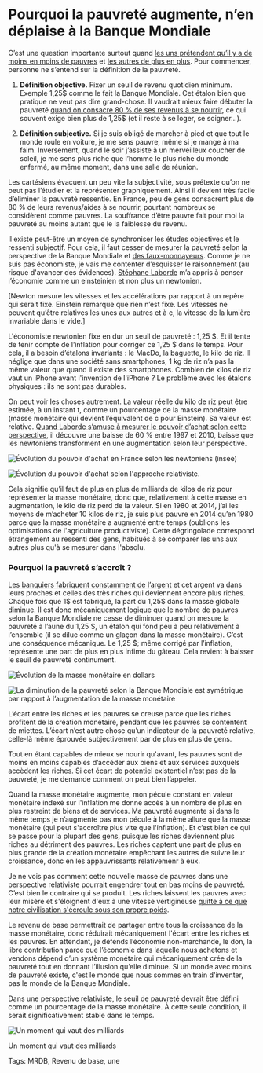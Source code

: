 # Pourquoi la pauvreté augmente, n’en déplaise à la Banque Mondiale

C’est une question importante surtout quand [les uns prétendent qu’il y a de moins en moins de pauvres](http://www.banquemondiale.org/fr/news/press-release/2013/04/17/remarkable-declines-in-global-poverty-but-major-challenges-remain) et [les autres de plus en plus](http://www.michelcollon.info/La-pauvrete-a-t-elle-diminue-dans.html). Pour commencer, personne ne s’entend sur la définition de la pauvreté.

1. **Définition objective.** Fixer un seuil de revenu quotidien minimum. Exemple 1,25$ comme le fait la Banque Mondiale. Cet étalon bien que pratique ne veut pas dire grand-chose. Il vaudrait mieux faire débuter la pauvreté [quand on consacre 80 % de ses revenus à se nourrir](http://blog.tcrouzet.com/2008/12/11/la-pyramide-ne-decolle-pas/), ce qui souvent exige bien plus de 1,25$ (et il reste à se loger, se soigner…).

2. **Définition subjective.** Si je suis obligé de marcher à pied et que tout le monde roule en voiture, je me sens pauvre, même si je mange à ma faim. Inversement, quand le soir j’assiste à un merveilleux coucher de soleil, je me sens plus riche que l’homme le plus riche du monde enfermé, au même moment, dans une salle de réunion.

Les cartésiens évacuent un peu vite la subjectivité, sous prétexte qu’on ne peut pas l’étudier et la représenter graphiquement. Ainsi il devient très facile d’éliminer la pauvreté ressentie. En France, peu de gens consacrent plus de 80 % de leurs revenus/aides à se nourrir, pourtant nombreux se considèrent comme pauvres. La souffrance d’être pauvre fait pour moi la pauvreté au moins autant que le la faiblesse du revenu.

Il existe peut-être un moyen de synchroniser les études objectives et le ressenti subjectif. Pour cela, il faut cesser de mesurer la pauvreté selon la perspective de la Banque Mondiale et [des faux-monnayeurs](http://www.agoravox.fr/actualites/economie/article/scoop-la-banque-d-angleterre-149472). Comme je ne suis pas économiste, je vais me contenter d’esquisser le raisonnement (au risque d'avancer des évidences). [Stéphane Laborde](http://www.creationmonetaire.info/) m’a appris à penser l’économie comme un einsteinien et non plus un newtonien.

\[Newton mesure les vitesses et les accélérations par rapport à un repère qui serait fixe. Einstein remarque que rien n’est fixe. Les vitesses ne peuvent qu’être relatives les unes aux autres et à c, la vitesse de la lumière invariable dans le vide.\]

L'économiste newtonien fixe en dur un seuil de pauvreté : 1,25 $. Et il tente de tenir compte de l’inflation pour corriger ce 1,25 $ dans le temps. Pour cela, il a besoin d’étalons invariants : le MacDo, la baguette, le kilo de riz. Il néglige que dans une société sans smartphones, 1 kg de riz n’a pas la même valeur que quand il existe des smartphones. Combien de kilos de riz vaut un iPhone avant l'invention de l'iPhone ? Le problème avec les étalons physiques : ils ne sont pas durables.

On peut voir les choses autrement. La valeur réelle du kilo de riz peut être estimée, à un instant t, comme un pourcentage de la masse monétaire (masse monétaire qui devient l’équivalent de c pour Einstein). Sa valeur est relative. [Quand Laborde s’amuse à mesurer le pouvoir d’achat selon cette perspective](http://www.creationmonetaire.info/2010/04/pouvoir-dachat-de-leuro-de-1997-a-2010.html), il découvre une baisse de 60 % entre 1997 et 2010, baisse que les newtoniens transforment en une augmentation selon leur perspective.

![Évolution du pouvoir d'achat en France selon les newtoniens (insee)](http://blog.tcrouzet.comhttps://tcrouzet.com/images_tc/2014/03/insee-600x339.gif)

![Évolution du pouvoir d'achat selon l'approche relativiste.](http://blog.tcrouzet.comhttps://tcrouzet.com/images_tc/2014/03/AchatRelativ-600x383.jpg)

Cela signifie qu’il faut de plus en plus de milliards de kilos de riz pour représenter la masse monétaire, donc que, relativement à cette masse en augmentation, le kilo de riz perd de la valeur. Si en 1980 et 2014, j’ai les moyens de m’acheter 10 kilos de riz, je suis plus pauvre en 2014 qu’en 1980 parce que la masse monétaire a augmenté entre temps (oublions les optimisations de l'agriculture productiviste). Cette dégringolade correspond étrangement au ressenti des gens, habitués à se comparer les uns aux autres plus qu'à se mesurer dans l'absolu.

### Pourquoi la pauvreté s’accroît ?

[Les banquiers fabriquent constamment de l’argent](http://www.agoravox.fr/actualites/economie/article/scoop-la-banque-d-angleterre-149472) et cet argent va dans leurs proches et celles des très riches qui deviennent encore plus riches. Chaque fois que 1$ est fabriqué, la part du 1,25$ dans la masse globale diminue. Il est donc mécaniquement logique que le nombre de pauvres selon la Banque Mondiale ne cesse de diminuer quand on mesure la pauvreté à l’aune du 1,25 $, un étalon qui fond peu à peu relativement à l’ensemble (il se dilue comme un glaçon dans la masse monétaire). C’est une conséquence mécanique. Le 1,25 $; même corrigé par l’inflation, représente une part de plus en plus infime du gâteau. Cela revient à baisser le seuil de pauvreté continument.

![Évolution de la masse monétaire en dollars](http://blog.tcrouzet.comhttps://tcrouzet.com/images_tc/2014/03/inflationUSM1-600x371.jpg)

![La diminution de la pauvreté selon la Banque Mondiale est symétrique par rapport à l’augmentation de la masse monétaire](http://blog.tcrouzet.comhttps://tcrouzet.com/images_tc/2014/03/pauvres.png)

L’écart entre les riches et les pauvres se creuse parce que les riches profitent de la création monétaire, pendant que les pauvres se contentent de miettes. L’écart n’est autre chose qu’un indicateur de la pauvreté relative, celle-là même éprouvée subjectivement par de plus en plus de gens.

Tout en étant capables de mieux se nourir qu'avant, les pauvres sont de moins en moins capables d’accéder aux biens et aux services auxquels accèdent les riches. Si cet écart de potentiel existentiel n’est pas de la pauvreté, je me demande comment on peut bien l’appeler.

Quand la masse monétaire augmente, mon pécule constant en valeur monétaire indexé sur l'inflation me donne accès à un nombre de plus en plus restreint de biens et de services. Ma pauvreté augmente si dans le même temps je n’augmente pas mon pécule à la même allure que la masse monétaire (qui peut s'accroître plus vite que l'inflation). Et c’est bien ce qui se passe pour la plupart des gens, puisque les riches deviennent plus riches au détriment des pauvres. Les riches captent une part de plus en plus grande de la création monétaire empêchant les autres de suivre leur croissance, donc en les appauvrissants relativemenr à eux.

Je ne vois pas comment cette nouvelle masse de pauvres dans une perspective relativiste pourrait engendrer tout en bas moins de pauvreté. C’est bien le contraire qui se produit. Les riches laissent les pauvres avec leur misère et s'éloignent d'eux à une vitesse vertigineuse [quitte à ce que notre civilisation s'écroule sous son propre poids](http://blog.tcrouzet.com/2014/03/20/aphorisme-2/).

Le revenu de base permettrait de partager entre tous la croissance de la masse monétaire, donc réduirait mécaniquement l'écart entre les riches et les pauvres. En attendant, je défends l’économie non-marchande, le don, la libre contribution parce que l’économie dans laquelle nous achetons et vendons dépend d’un système monétaire qui mécaniquement crée de la pauvreté tout en donnant l’illusion qu’elle diminue. Si un monde avec moins de pauvreté existe, c'est le monde que nous sommes en train d'inventer, pas le monde de la Banque Mondiale.

Dans une perspective relativiste, le seuil de pauvreté devrait être défini comme un pourcentage de la masse monétaire. À cette seule condition, il serait significativement stable dans le temps.

![Un moment qui vaut des milliards](http://blog.tcrouzet.comhttps://tcrouzet.com/images_tc/2014/03/soleil1.jpg)

Un moment qui vaut des milliards



Tags: MRDB, Revenu de base, une